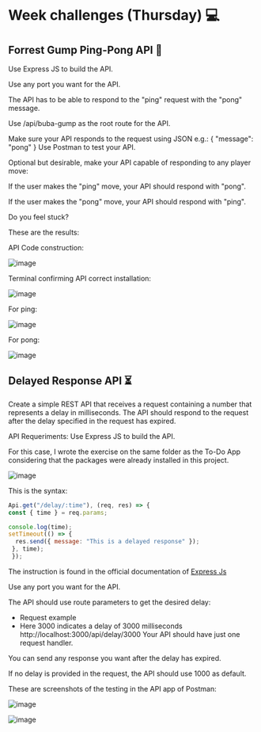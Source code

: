 # Week challenges (Thursday) 💻

## Forrest Gump Ping-Pong API 🏓

Use Express JS to build the API.

Use any port you want for the API.

The API has to be able to respond to the "ping" request with the "pong" message.

Use /api/buba-gump as the root route for the API.

Make sure your API responds to the request using JSON e.g.:
{
"message": "pong"
}
Use Postman to test your API.

Optional but desirable, make your API capable of responding to any player move:

If the user makes the "ping" move, your API should respond with "pong".

If the user makes the "pong" move, your API should respond with "ping".

Do you feel stuck?

These are the results:

API Code construction:

![image](https://user-images.githubusercontent.com/98929413/193965823-59955e6a-5493-4808-a498-4ca5b98168e6.png)

Terminal confirming API correct installation:

![image](https://user-images.githubusercontent.com/98929413/193966151-8d50beb7-9325-4cf6-896c-a07a872c7a70.png)

For ping:

![image](https://user-images.githubusercontent.com/98929413/193965641-cc3ca3b2-a555-480d-9d91-edc0d6e10989.png)

For pong:

![image](https://user-images.githubusercontent.com/98929413/193965720-47b1b99a-8094-4a9a-93c3-5b1835b1747c.png)


## Delayed Response API ⏳

Create a simple REST API that receives a request containing a number that represents a delay in milliseconds. The API should respond to the request after the delay specified in the request has expired.

API Requeriments:
Use Express JS to build the API.

For this case, I wrote the exercise on the same folder as the To-Do App considering that the packages were already installed in this project.

![image](https://user-images.githubusercontent.com/98929413/194175901-b9c05aa0-7992-4da8-aad9-d44a050aedef.png)


This is the syntax: 
```JavaScript
Api.get("/delay/:time"), (req, res) => {
const { time } = req.params;

console.log(time);
setTimeout(() => {
  res.send({ message: "This is a delayed response" });
 }, time);
 });
```
The instruction is found in the official documentation of [Express Js](http://expressjs.com/en/resources/middleware/response-time.html)


Use any port you want for the API.

The API should use route parameters to get the desired delay:

- Request example
- Here 3000 indicates a delay of 3000 milliseconds
  http://localhost:3000/api/delay/3000
  Your API should have just one request handler.

You can send any response you want after the delay has expired.

If no delay is provided in the request, the API should use 1000 as default.

These are screenshots of the testing in the API app of Postman:

![image](https://user-images.githubusercontent.com/98929413/194176275-a451c8ec-2a18-49e8-a396-363dae34cf63.png)

![image](https://user-images.githubusercontent.com/98929413/194176355-ff9b184f-e5d0-4023-8baf-e725fb4e1753.png)



